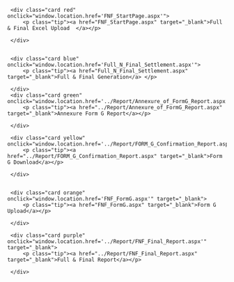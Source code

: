  <div class="cards">


     <div class="card red" onclick="window.location.href='FNF_StartPage.aspx'">
         <p class="tip"><a href="FNF_StartPage.aspx" target="_blank">Full & Final Excel Upload  </a></p>

     </div>


     <div class="card blue" onclick="window.location.href='Full_N_Final_Settlement.aspx'">
         <p class="tip"><a href="Full_N_Final_Settlement.aspx" target="_blank">Full & Final Generation</a> </p>

     </div>
     <div class="card green" onclick="window.location.href='../Report/Annexure_of_FormG_Report.aspx'">
         <p class="tip"><a href="../Report/Annexure_of_FormG_Report.aspx" target="_blank">Annexure Form G Report</a></p>

     </div>

     <div class="card yellow" onclick="window.location.href='../Report/FORM_G_Confirmation_Report.aspx'">
         <p class="tip"><a href="../Report/FORM_G_Confirmation_Report.aspx" target="_blank">Form G Download</a></p>

     </div>


     <div class="card orange" onclick="window.location.href='FNF_FormG.aspx'" target="_blank">
         <p class="tip"><a href="FNF_FormG.aspx" target="_blank">Form G Upload</a></p>

     </div>

     <div class="card purple" onclick="window.location.href='../Report/FNF_Final_Report.aspx'" target="_blank">
         <p class="tip"><a href="../Report/FNF_Final_Report.aspx" target="_blank">Full & Final Report</a></p>

     </div>
 </div>
